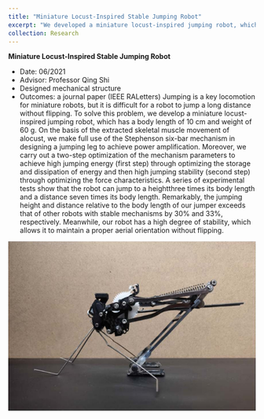 ```yaml
---
title: "Miniature Locust-Inspired Stable Jumping Robot"
excerpt: "We developed a miniature locust-inspired jumping robot, which has a body length of 10 cm and weight of 60 g. The robot achieved a jump height of 3 BLs (30 cm) and a jump distance of 7 BLs (70 cm).<br/><div align=center><img src='/images/Jump.png'/>"
collection: Research
---
```


**Miniature Locust-Inspired Stable Jumping Robot** 
* Date: 06/2021
* Advisor: Professor Qing Shi
* Designed mechanical structure
* Outcomes: a journal paper (IEEE RALetters)
Jumping is a key locomotion for miniature robots, but it is difficult for a robot to jump a long distance without flipping. To solve this problem, we develop a miniature locust-inspired jumping robot, which has a body length of 10 cm and weight of 60 g. On the basis of the extracted skeletal muscle movement of alocust, we make full use of the Stephenson six-bar mechanism in designing a jumping leg to achieve power amplification. Moreover, we carry out a two-step optimization of the mechanism parameters to achieve high jumping energy (first step) through optimizing the storage and dissipation of energy and then high jumping stability (second step) through optimizing the force characteristics. A series of experimental tests show that the robot can jump to a heightthree times its body length and a distance seven times its body length. Remarkably, the jumping height and distance relative to the body length of our jumper exceeds that of other robots with stable mechanisms by 30% and 33%, respectively. Meanwhile, our robot has a high degree of stability, which allows it to maintain a proper aerial orientation without flipping.
<div align=center><img src='/images/Jump.png'></div>
